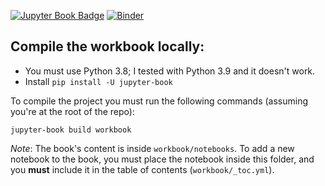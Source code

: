 [![Jupyter Book Badge](https://jupyterbook.org/badge.svg)](<https://vu-intropython.github.io/TAs-Material/intro.html>)
[![Binder](https://mybinder.org/badge_logo.svg)](https://mybinder.org/v2/gh/VU-IntroPython/TAs-Material.git/master)

## Compile the workbook locally:
* You must use Python 3.8; I tested with Python 3.9 and it doesn't work.
* Install `pip install -U jupyter-book`

To compile the project you must run the following commands (assuming you're at the root of the repo):

`jupyter-book build workbook`

_Note_: The book's content is inside `workbook/notebooks`. To add a new notebook to the book, you must place the notebook inside this folder, and you **must** include it in the table of contents (`workbook/_toc.yml`).

